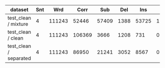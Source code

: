 | dataset                |   Snt |    Wrd |   Corr |   Sub |   Del |   Ins |       Err | S.Err   |
|------------------------|-------|--------|--------|-------|-------|-------|-----------|---------|
| test_clean / mixture   |     4 | 111243 |  52446 | 57409 |  1388 | 53725 | 1.0115    | -       |
| test_clean / clean     |     4 | 111243 | 106369 |  3666 |  1208 |   731 | 0.0503852 | -       |
| test_clean / separated |     4 | 111243 |  86950 | 21241 |  3052 |  8567 | 0.295389  | -       |